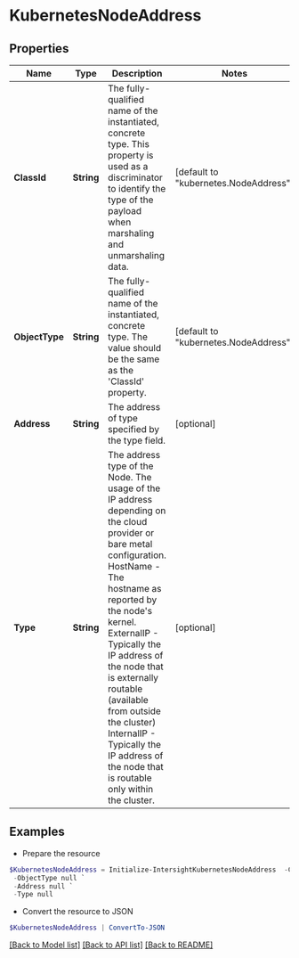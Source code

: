 # KubernetesNodeAddress
## Properties

Name | Type | Description | Notes
------------ | ------------- | ------------- | -------------
**ClassId** | **String** | The fully-qualified name of the instantiated, concrete type. This property is used as a discriminator to identify the type of the payload when marshaling and unmarshaling data. | [default to "kubernetes.NodeAddress"]
**ObjectType** | **String** | The fully-qualified name of the instantiated, concrete type. The value should be the same as the &#39;ClassId&#39; property. | [default to "kubernetes.NodeAddress"]
**Address** | **String** | The address of type specified by the type field. | [optional] 
**Type** | **String** | The address type of the Node. The usage of the IP address depending on the cloud provider or bare metal configuration. HostName - The hostname as reported by the node&#39;s kernel. ExternalIP - Typically the IP address of the node that is externally routable (available from outside the cluster) InternalIP - Typically the IP address of the node that is routable only within the cluster. | [optional] 

## Examples

- Prepare the resource
```powershell
$KubernetesNodeAddress = Initialize-IntersightKubernetesNodeAddress  -ClassId null `
 -ObjectType null `
 -Address null `
 -Type null
```

- Convert the resource to JSON
```powershell
$KubernetesNodeAddress | ConvertTo-JSON
```

[[Back to Model list]](../README.md#documentation-for-models) [[Back to API list]](../README.md#documentation-for-api-endpoints) [[Back to README]](../README.md)

